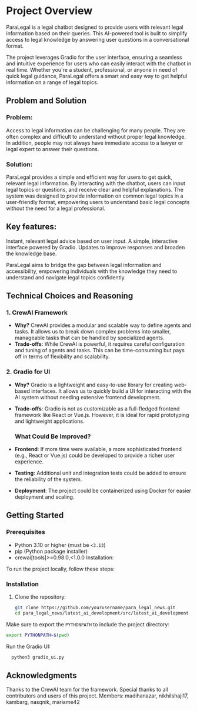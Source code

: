 # **Project Overview**

ParaLegal is a legal chatbot designed to provide users with relevant legal information based on their queries. This AI-powered tool is built to simplify access to legal knowledge by answering user questions in a conversational format.

The project leverages Gradio for the user interface, ensuring a seamless and intuitive experience for users who can easily interact with the chatbot in real time. Whether you're a student, professional, or anyone in need of quick legal guidance, ParaLegal offers a smart and easy way to get helpful information on a range of legal topics.

## Problem and Solution
### Problem:
Access to legal information can be challenging for many people. They are often complex and difficult to understand without proper legal knowledge. In addition, people may not always have immediate access to a lawyer or legal expert to answer their questions.

### Solution:
ParaLegal provides a simple and efficient way for users to get quick, relevant legal information. By interacting with the chatbot, users can input legal topics or questions, and receive clear and helpful explanations. The system was designed to provide information on common legal topics in a user-friendly format, empowering users to understand basic legal concepts without the need for a legal professional.

## Key features:
Instant, relevant legal advice based on user input.
A simple, interactive interface powered by Gradio.
Updates to improve responses and broaden the knowledge base.

ParaLegal aims to bridge the gap between legal information and accessibility, empowering individuals with the knowledge they need to understand and navigate legal topics confidently.

## **Technical Choices and Reasoning**

### **1. CrewAI Framework**
- **Why?** CrewAI provides a modular and scalable way to define agents and tasks. It allows us to break down complex problems into smaller, manageable tasks that can be handled by specialized agents.
- **Trade-offs**: While CrewAI is powerful, it requires careful configuration and tuning of agents and tasks. This can be time-consuming but pays off in terms of flexibility and scalability.

### **2. Gradio for UI**
- **Why?** Gradio is a lightweight and easy-to-use library for creating web-based interfaces. It allows us to quickly build a UI for interacting with the AI system without needing extensive frontend development.
- **Trade-offs**: Gradio is not as customizable as a full-fledged frontend framework like React or Vue.js. However, it is ideal for rapid prototyping and lightweight applications.

  ### **What Could Be Improved?**
- **Frontend**: If more time were available, a more sophisticated frontend (e.g., React or Vue.js) could be developed to provide a richer user experience.
- **Testing**: Additional unit and integration tests could be added to ensure the reliability of the system.
- **Deployment**: The project could be containerized using Docker for easier deployment and scaling.


## **Getting Started**

### **Prerequisites**
-  Python 3.10 or higher (must be `<3.13`)
- pip (Python package installer)
- crewai[tools]>=0.98.0,<1.0.0
Installation:

To run the project locally, follow these steps:


### **Installation**

1. Clone the repository:
   ```bash
   git clone https://github.com/yourusername/para_legal_news.git
   cd para_legal_news/latest_ai_development/src/latest_ai_development

Make sure to export the `PYTHONPATH` to include the project directory:
  
  ```bash
  export PYTHONPATH=$(pwd)
  ```

Run the Gradio UI:
  ```bash
    python3 gradio_ui.py
  ```
## Acknowledgments
Thanks to the CrewAI team for the framework.
Special thanks to all contributors and users of this project. 
Members: madihanazar, nikhilshaji17, kambarg, nasqnik, mariame42
